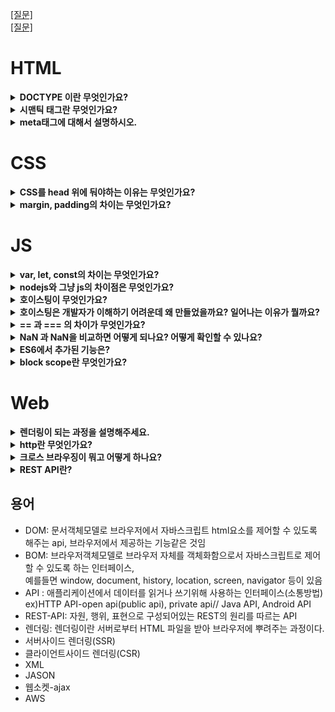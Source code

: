 <a href="https://velog.io/@ansrjsdn/%ED%94%84%EB%A1%A0%ED%8A%B8%EC%97%94%EB%93%9C-%EB%A9%B4%EC%A0%91-%EC%A7%88%EB%AC%B8-%EC%A0%95%EB%A6%AC#js-%EA%B4%80%EB%A0%A8" target="_blank">[질문]</a>
<br>
[[질문]](https://xiubindev.tistory.com/m/119)

# HTML

  
<details>
<summary><strong>DOCTYPE 이란 무엇인가요?</strong></summary>  
    <hr>
     'DOCTYPE'은 웹 브라우저에서 처리할 문서가 HTML이며 어떠한 버전으로 사용하였으니 해당 방식대로 해석하라는 의미를 갖는다
    <hr>      
</details>

<details>
<summary><strong>시맨틱 태그란 무엇인가요?</strong></summary>
    <hr>
     의미론적인 태그이다. 예를들면 b태그보다는 strong태그로 중요하다는 의미를 강조한다.
    <hr>
</details>

<details>
<summary><strong>meta태그에 대해서 설명하시오.</strong></summary>
    <hr>
     meta 태그는 해당 문서에 대한 정보인 메타데이터(metadata)를 정의할 때 사용합니다.
    
[답](https://webclub.tistory.com/354)
    <hr>
</details>

# CSS

<details>
<summary><strong>CSS를 head 위에 둬야하는 이유는 무엇인가요?</strong></summary>   
<hr>  
    
`<head>` 안에 `<link>`를 넣는 이유는 최적화된 웹사이트를 구출할때 적절한 명세의 일부입니다.<br>
페이지가 처음 로드되면, HTML과 CSS가 동시에 parsing되는데, 이때 HTML은 DOM을 만들고, CSS는 CSSOM(CSS Object Model)을 만들게 됩니다.<br>
    
두가지 모두 웹사이트에서 시작적인 부분을 만드는데 필요해 빠른 "first meaningful paint"를 가능하게 합니다. 하지만 문서 최하단 즉, `<head>`가 아닌곳에 stylesheet를 두는 것은 많은 브라우저 상에서 점진적 렌더링을 금지하게 되고, 사용자가 빈화면을 보게 만들게 됩니다.

- first meaningful paint : 사이트의 성능 지표중 하나, 사이트 최적화의 범주
    
 <hr> 
</details>


<details>
<summary><strong>margin, padding의 차이는 무엇인가요?</strong></summary>
    <hr>
margin은 바깥쪽 여백<br>
padding은 안쪽 여백<br>
       
![image](https://user-images.githubusercontent.com/76837780/177903285-6e98ba8c-7994-4ba6-8a11-08c8dcd33011.png)
    
[참고](https://bebeya.tistory.com/entry/CSS-margin-padding-%EA%B0%9C%EB%85%90-%EC%82%AC%EC%9A%A9%EB%B2%95-%EC%A0%95%EB%A6%AC) , [참고](https://velog.io/@hyejin4169/CSS-margin-padding-%EC%B0%A8%EC%9D%B4%EC%A0%90%EA%B3%BC-%EC%82%AC%EC%9A%A9%EB%B2%95-%EC%A0%95%EB%A6%AC)
    <hr>
</details>

# JS
  
<details>
<summary><strong>var, let, const의 차이는 무엇인가요?</strong></summary>
    <hr>
      var은 재할당이 가능하고 변수 중복 선언이 가능합니다. <br>
      let은 재할당이 가능하지만 변수 중복 선언이 불가능합니다. <br>
      const는 하나의 변수명으로 단 한번 선언될 수 있고, 재할당이 금지되어있다. 또 선언과 초기화가 동시에 이루어져야 한다.
    <hr> 
</details>

  
<details>
<summary><strong>nodejs와 그냥 js의 차이점은 무엇인가요?</strong></summary>
    
![image](https://user-images.githubusercontent.com/76837780/177282338-b0d2531b-cf10-4c2f-be4a-9b758aa930ac.png)       
[출처](https://hazel-developer.tistory.com/152#node.js%EC%9D%98-%EC%9E%A5%EC%A0%90)
   
</details>

<details>
<summary><strong>호이스팅이 무엇인가요?</strong></summary>
    <hr>
     변수 선언문이 코드의 선두로 끌어 올려진 것처럼 동작하는 자바스크립트 고유의 특징을 말한다.
     선언문을 찾아서 먼저 실행시키는 것이다. 변수뿐만 아니라 모든 식별자는 호이스팅 된다.
     모든 선언문은 런타임 이전단계에서 먼저 실행되기 때문이다.
    <hr> 
</details>

<details>
<summary><strong>호이스팅은 개발자가 이해하기 어려운데 왜 만들었을까요? 일어나는 이유가 뭘까요?</strong></summary>
<hr>
    
[답](https://velog.io/@ansrjsdn/%ED%98%B8%EC%9D%B4%EC%8A%A4%ED%8C%85%EC%9D%80-%EC%99%9C-%EC%83%9D%EA%B8%B0%EB%8A%94-%EA%B1%B8%EA%B9%8C)
    
<hr> 
</details>

<details>
<summary><strong>== 과 === 의 차이가 무엇인가요?</strong></summary>
    <hr>
      == 은 동등비교 연산자로 좌항과 우항의 값이 같다는 것을 의미하고 , <br> === 은 일치비교연산자로 좌항과 우항의 값과 타입까지 같다는 것을 의미한다.
    <hr> 
</details>


<details>
<summary><strong>NaN 과 NaN을 비교하면 어떻게 되나요? 어떻게 확인할 수 있나요?</strong></summary>
<hr>
    
- NaN은 다른 모든 값과 비교(==, !=, ===, !==)했을 때에도 같지 않고, 다른 NaN과도 같지 않다.
- 그래서 NaN을 판별할 때는 isNaN() 또는 Number.isNaN()을 사용하면 가장 분명하게 NaN을 판별할 수 있다.
- 오로지 NaN만이 자기자신과 비교했을 때 같지 않다.
- NaN === NaN -> false   

[참조](https://velog.io/@pul8219/JS-NaN-isNaN%EA%B3%BC-Number.isNaN%EC%9D%98-%EC%B0%A8%EC%9D%B4)

<hr> 
    
</details>

<details>
<summary><strong>ES6에서 추가된 기능은?</strong></summary>
<hr>    
    
[참조](https://velog.io/@takeknowledge/javscript-ES6%EC%97%90-%EC%B6%94%EA%B0%80%EB%90%9C-%EA%B8%B0%EB%8A%A5-%EA%B0%84%EB%8B%A8-%EC%A0%95%EB%A6%AC)
    
<hr>   
</details>

<details>
<summary><strong>block scope란 무엇인가요?</strong></summary>
<hr>   

블록 스코프는 블록({})내부에서 선언된 변수는 해당 블록에서만 접근 가능한 걸 말한다.  
`var`의 경우 함수 스코프를 따르므로, 함수 내부에서는 변수 접근이 가능하다. 
하지만, `let`, `const`는 블록 스코프를 따르므로 블록 바깥에서는 변수 접근이 불가하다.

[참조](https://mong-blog.tistory.com/entry/%EB%B8%94%EB%A1%9D-%EC%8A%A4%EC%BD%94%ED%94%84-%ED%95%A8%EC%88%98-%EC%8A%A4%EC%BD%94%ED%94%84%EC%9D%98-%EC%B0%A8%EC%9D%B4-javascript?category=967416)
    
<hr>   
</details>



# Web

<details>
<summary><strong>렌더링이 되는 과정을 설명해주세요.</strong></summary>
<hr>
    
- 사용자가 브라우저를 통해 웹 사이트에 접속하면, 서버로 부터 HTML, CSS 등 웹 사이트에 필요한 리소스를 다운로드 받습니다. 브라우저가 페이지를 렌더링 하려면 먼저 HTML 코드는 DOM, CSS는 CSSOM 트리를 생성해야합니다.    
    
- HTML 파일과 CSS 파일을 파싱해서 각각 Tree를 만든다. (Parsing)
- 두 Tree를 결합하여 Rendering Tree를 만든다. (Style)
- Rendering Tree에서 각 노드의 위치와 크기를 계산한다. (Layout)
- 계산된 값을 이용해 각 노드를 화면상의 실제 픽셀로 변환하고, 레이어를 만든다. (Paint)
- 레이어를 합성하여 실제 화면에 나타낸다. (Composite)

[참조](https://velog.io/@eassy/%EB%B8%8C%EB%9D%BC%EC%9A%B0%EC%A0%80-%ED%8E%98%EC%9D%B4%EC%A7%80%EA%B0%80-%EB%A0%8C%EB%8D%94%EB%A7%81-%EB%90%98%EB%8A%94-%EA%B3%BC%EC%A0%95%EC%97%90-%EB%8C%80%ED%95%B4-%EC%84%A4%EB%AA%85%ED%95%B4%EC%A3%BC%EC%84%B8%EC%9A%94)

[참조](https://tecoble.techcourse.co.kr/post/2021-10-24-browser-rendering/)

<hr> 
    
</details>

<details>
<summary><strong>http란 무엇인가요?</strong></summary>
<hr>
    
- 텍스트 기반의 통신 규약으로 **인터넷에서 데이터를 주고받을 수 있는 프로토콜이다.** 
- 클라이언트가 서버에게 연락하는 것을 `요청`이라고 하며 요청을 보낼때는 요청에 대한 정보를 담아 서버로 보낸다. 
- 서버가 요청에 대한 답변을 클라이언트에게 보내는 것을 `응답`이라고 한다. 
    
[참조](https://velog.io/@surim014/HTTP%EB%9E%80-%EB%AC%B4%EC%97%87%EC%9D%B8%EA%B0%80)
    
<hr> 
      
</details>

<details>
<summary><strong>크로스 브라우징이 뭐고 어떻게 하나요?</strong></summary>
<hr>
    
- 크로스브라우징은 웹 페이지 제작 시에 모든 브라우저에서 깨지지 않고 의도한 대로 올바르게(호환성) 나오게 하는 작업을 말한다.
- 크로스 브라우징 작업이 필요한 원인은 무엇일까?
- 브라우저 마다 랜더링 엔진이 다르기 때문이다.
   
[참조](https://velog.io/@93jm/Cross-Browsing%ED%81%AC%EB%A1%9C%EC%8A%A4-%EB%B8%8C%EB%9D%BC%EC%9A%B0%EC%A7%95) ,
[참조](https://velog.io/@seochanh/00003)
    
<hr> 
      
</details>

</details>

<details>
<summary><strong>REST API란?</strong></summary>
<hr>

> 구성
- 자원(RESOURCE) - URI
- 행위(Verb) - HTTP METHOD
- 표현(Representations)

> 가이드
- 첫 번째, URI는 정보의 자원을 표현해야 한다.
- 두 번째, 자원에 대한 행위는 HTTP Method(GET, POST, PUT, DELETE)로 표현한다.
   
[참조](https://khj93.tistory.com/entry/%EB%84%A4%ED%8A%B8%EC%9B%8C%ED%81%AC-REST-API%EB%9E%80-REST-RESTful%EC%9D%B4%EB%9E%80), 
[참조](https://meetup.toast.com/posts/92) 
    
<hr> 
      
</details>



## 용어

- DOM: 문서객체모델로 브라우저에서 자바스크립트 html요소를 제어할 수 있도록 해주는 api, 브라우저에서 제공하는 기능같은 것임
- BOM: 브라우저객체모델로 브라우저 자체를 객체화함으로서 자바스크립트로 제어할 수 있도록 하는 인터페이스, <br> 예를들면 window, document, history, location, screen, navigator 등이 있음     
- API : 애플리케이션에서 데이터를 읽거나 쓰기위해 사용하는 인터페이스(소통방법) <br> 
         ex)HTTP API-open api(public api), private api// Java API, Android API
- REST-API: 자원, 행위, 표현으로 구성되어있는 REST의 원리를 따르는 API
- 렌더링: 렌더링이란 서버로부터 HTML 파일을 받아 브라우저에 뿌려주는 과정이다.
- 서버사이드 렌더링(SSR)
- 클라이언트사이드 렌더링(CSR)
- XML
- JASON
- 웹소켓-ajax
- AWS
